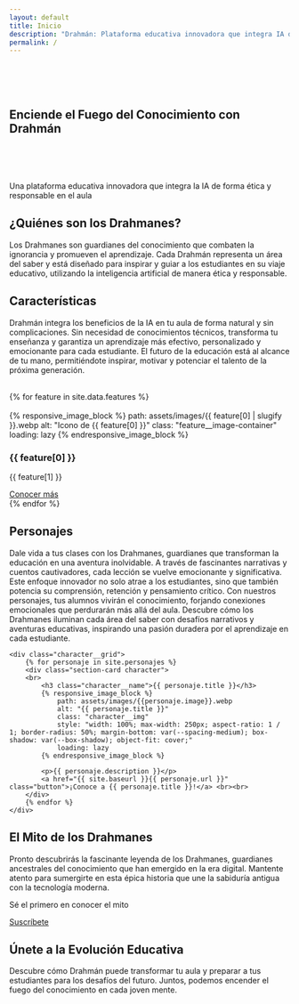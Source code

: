 ```yaml
---
layout: default
title: Inicio
description: "Drahmán: Plataforma educativa innovadora que integra IA de forma ética y responsable en el aula. Descubre cómo transformar la educación con los guardianes del conocimiento."
permalink: /
---
```


<section class="hero" aria-labelledby="hero-title">
    <br> <br> <br>
    <h2 id="hero-title" class="hero__title">Enciende el Fuego del Conocimiento con Drahmán</h2>
    <br><br><br>
    <p class="hero__subtitle">Una plataforma educativa innovadora que integra la IA de forma ética y responsable en el aula</p>
    </section>

<section id="about" class="section" aria-labelledby="about-title">
    <h2 id="about-title">¿Quiénes son los Drahmanes?</h2>
    <p>Los Drahmanes son guardianes del conocimiento que combaten la ignorancia y promueven el aprendizaje. Cada Drahmán representa un área del saber y está diseñado para inspirar y guiar a los estudiantes en su viaje educativo, utilizando la inteligencia artificial de manera ética y responsable.</p>
</section>

<section id="features" class="section" aria-labelledby="features-title">
    <h2 id="features-title">Características</h2>
    <p>Drahmán integra los beneficios de la IA en tu aula de forma natural y sin complicaciones. Sin necesidad de conocimientos técnicos, transforma tu enseñanza y garantiza un aprendizaje más efectivo, personalizado y emocionante para cada estudiante. El futuro de la educación está al alcance de tu mano, permitiéndote inspirar, motivar y potenciar el talento de la próxima generación.</p>
    <br>
    <div class="feature__grid"> 
        {% for feature in site.data.features %}
        <div class="section-card feature">
        <br>
            {% responsive_image_block %}
                path: assets/images/{{ feature[0] | slugify }}.webp
                alt: "Icono de {{ feature[0] }}"
                class: "feature__image-container"
                loading: lazy
            {% endresponsive_image_block %}
              <div class="section-card__content">
            <h3 class="section-card__title">{{ feature[0] }}</h3>
            <p class="section-card__description">{{ feature[1] }}</p>
                <a href="{{ site.baseurl }}/#" class="button">Conocer más </a>
              </div>
        </div>
        {% endfor %}
    </div> 
</section>


<section id="characters" class="section" aria-labelledby="characters-title">
    <h2 id="characters-title">Personajes</h2>
    <p class="characters__intro">
        Dale vida a tus clases con los Drahmanes, guardianes que transforman la educación en una aventura inolvidable. A través de fascinantes narrativas y cuentos cautivadores, cada lección se vuelve emocionante y significativa. Este enfoque innovador no solo atrae a los estudiantes, sino que también potencia su comprensión, retención y pensamiento crítico. Con nuestros personajes, tus alumnos vivirán el conocimiento, forjando conexiones emocionales que perdurarán más allá del aula. Descubre cómo los Drahmanes iluminan cada área del saber con desafíos narrativos y aventuras educativas, inspirando una pasión duradera por el aprendizaje en cada estudiante.
    </p>

    <div class="character__grid"> 
        {% for personaje in site.personajes %}
        <div class="section-card character">
        <br> 
            <h3 class="character__name">{{ personaje.title }}</h3>
            {% responsive_image_block %}
                path: assets/images/{{personaje.image}}.webp
                alt: "{{ personaje.title }}" 
                class: "character__img"
                style: "width: 100%; max-width: 250px; aspect-ratio: 1 / 1; border-radius: 50%; margin-bottom: var(--spacing-medium); box-shadow: var(--box-shadow); object-fit: cover;"
                loading: lazy
            {% endresponsive_image_block %}

            <p>{{ personaje.description }}</p>
            <a href="{{ site.baseurl }}{{ personaje.url }}" class="button">¡Conoce a {{ personaje.title }}!</a> <br><br> 
        </div>
        {% endfor %}
    </div> 
</section>

<section id="myth" class="section" aria-labelledby="myth-title">
    <h2 id="myth-title">El Mito de los Drahmanes</h2>
    <p>Pronto descubrirás la fascinante leyenda de los Drahmanes, guardianes ancestrales del conocimiento que han emergido en la era digital. Mantente atento para sumergirte en esta épica historia que une la sabiduría antigua con la tecnología moderna.</p>
    <p>Sé el primero en conocer el mito</p>     
    <div class="button-container">
    <a href="{{ site.baseurl }}/subscribe" class="button">Suscríbete</a>
    </div>
</section>

<section id="contact" class="section" aria-labelledby="contact-title">
    <h2 id="contact-title">Únete a la Evolución Educativa</h2>
    <p>Descubre cómo Drahmán puede transformar tu aula y preparar a tus estudiantes para los desafíos del futuro. Juntos, podemos encender el fuego del conocimiento en cada joven mente.</p>
</section>